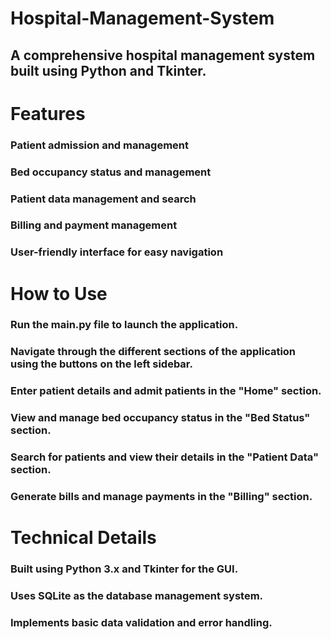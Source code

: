 # Hospital-Management-System
## A comprehensive hospital management system built using Python and Tkinter.

# Features
### Patient admission and management
### Bed occupancy status and management
### Patient data management and search
### Billing and payment management
### User-friendly interface for easy navigation

# How to Use
### Run the main.py file to launch the application.
### Navigate through the different sections of the application using the buttons on the left sidebar.
### Enter patient details and admit patients in the "Home" section.
### View and manage bed occupancy status in the "Bed Status" section.
### Search for patients and view their details in the "Patient Data" section.
### Generate bills and manage payments in the "Billing" section.

# Technical Details
### Built using Python 3.x and Tkinter for the GUI.
### Uses SQLite as the database management system.
### Implements basic data validation and error handling.





